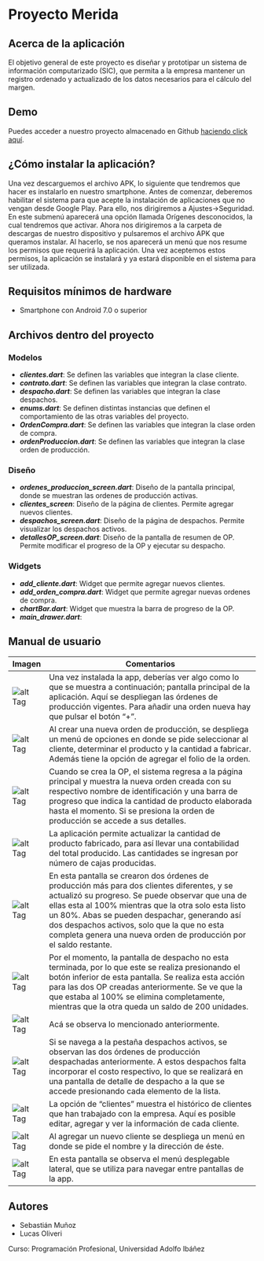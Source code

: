 # Proyecto Merida
## Acerca de la aplicación
El objetivo general de este proyecto es diseñar y prototipar un sistema de información computarizado (SIC), que permita a la empresa mantener un registro ordenado y actualizado de los datos necesarios para el cálculo del margen.
## Demo
Puedes acceder a nuestro proyecto almacenado en Github [haciendo click aquí](https://github.com/smchaves/flutter_prototipo_001).
## ¿Cómo instalar la aplicación?
Una vez descarguemos el archivo APK, lo siguiente que tendremos que hacer es instalarlo en nuestro smartphone. Antes de comenzar, deberemos habilitar el sistema para que acepte la instalación de aplicaciones que no vengan desde Google Play. Para ello, nos dirigiremos a Ajustes->Seguridad. En este submenú aparecerá una opción llamada Orígenes desconocidos, la cual tendremos que activar. Ahora nos dirigiremos a la carpeta de descargas de nuestro dispositivo y pulsaremos el archivo APK que queramos instalar. Al hacerlo, se nos aparecerá un menú que nos resume los permisos que requerirá la aplicación. Una vez aceptemos estos permisos, la aplicación se instalará y ya estará disponible en el sistema para ser utilizada.


## Requisitos mínimos de hardware
- Smartphone con Android 7.0 o superior

## Archivos dentro del proyecto

### Modelos
- <b>_clientes.dart_</b>: Se definen las variables que integran la clase cliente. 
-  <b>_contrato.dart_</b>: Se definen las variables que integran la clase contrato.
-  <b>_despacho.dart_</b>: Se definen las variables que integran la clase despachos.
-  <b>_enums.dart_</b>: Se definen distintas instancias que definen el comportamiento de las otras variables del proyecto.
-  <b>_OrdenCompra.dart_</b>: Se definen las variables que integran la clase orden de compra.
-  <b>_ordenProduccion.dart_</b>: Se definen las variables que integran la clase orden de producción.

### Diseño 
-  <b>_ordenes_produccion_screen.dart_</b>: Diseño de la pantalla principal, donde se muestran las ordenes de producción activas.
-  <b>_clientes_screen_</b>: Diseño de la página de clientes. Permite agregar nuevos clientes.
-  <b>_despachos_screen.dart_</b>: Diseño de la página de despachos. Permite visualizar los despachos activos.
-  <b>_detallesOP_screen.dart_</b>: Diseño de la pantalla de resumen de OP. Permite modificar el progreso de la OP y ejecutar su despacho.

### Widgets
-  <b>_add_cliente.dart_</b>: Widget que permite agregar nuevos clientes.
-  <b>_add_orden_compra.dart_</b>: Widget que permite agregar nuevas ordenes de compra.
-  <b>_chartBar.dart_</b>: Widget que muestra la barra de progreso de la OP.
-  <b>_main_drawer.dart_</b>: 


## Manual de usuario
| Imagen | Comentarios |
| ------------- | ------------- |
| ![alt Tag](https://i.ibb.co/35x6LPZ/1.png)  | Una vez instalada la app, deberías ver algo como lo que se muestra a continuación; pantalla principal de la aplicación. Aquí se despliegan las órdenes de producción vigentes. Para añadir una orden nueva hay que pulsar el botón “+”.  |
| ![alt Tag](https://i.ibb.co/SQD71dV/2.png)  | Al crear una nueva orden de producción, se despliega un menú de opciones en donde se pide seleccionar al cliente, determinar el producto y la cantidad a fabricar. Además tiene la opción de agregar el folio de la orden.  |
| ![alt Tag](https://i.ibb.co/VjgR0b1/3.png)  | Cuando se crea la OP, el sistema regresa a la página principal y muestra la nueva orden creada con su respectivo nombre de identificación y una barra de progreso que indica la cantidad de producto elaborada hasta el momento. Si se presiona la orden de producción se accede a sus detalles.  |
| ![alt Tag](https://i.ibb.co/vQXFM9g/4.png)  | La aplicación permite actualizar la cantidad de producto fabricado, para así llevar una contabilidad del total producido. Las cantidades se ingresan por número de cajas producidas.  |
| ![alt Tag](https://i.ibb.co/m5FfV16/5.png)  | En esta pantalla se crearon dos órdenes de producción más para dos clientes diferentes, y se actualizó su progreso. Se puede observar que una de ellas esta al 100% mientras que la otra solo esta listo un 80%. Abas se pueden despachar, generando así dos despachos activos, solo que la que no esta completa genera una nueva orden de producción por el saldo restante.  |
| ![alt Tag](https://i.ibb.co/NTTVgm8/6.png)  | Por el momento, la pantalla de despacho no esta terminada, por lo que este se realiza presionando el botón inferior de esta pantalla. Se realiza esta acción para las dos OP creadas anteriormente. Se ve que la que estaba al 100% se elimina completamente, mientras que la otra queda un saldo de 200 unidades.|
| ![alt Tag](https://i.ibb.co/frRdshh/7.png)  | Acá se observa lo mencionado anteriormente.  |
| ![alt Tag](https://i.ibb.co/Vq5QGFk/8.png)  | Si se navega a la pestaña despachos activos, se observan las dos órdenes de producción despachadas anteriormente. A estos despachos falta incorporar el costo respectivo, lo que se realizará en una pantalla de detalle de despacho a la que se accede presionando cada elemento de la lista.  |
| ![alt Tag](https://i.ibb.co/hypfd5r/9.png)  | La opción de “clientes” muestra el histórico de clientes que han trabajado con la empresa. Aquí es posible editar, agregar y ver la información de cada cliente.   |
| ![alt Tag](https://i.ibb.co/bQDJ6vZ/10.png)  | Al agregar un nuevo cliente se despliega un menú en donde se pide el nombre y la dirección de éste.  |
| ![alt Tag](https://i.ibb.co/3NxPkZw/11.png)  | En esta pantalla se observa el menú desplegable lateral, que se utiliza para navegar entre pantallas de la app. |


## Autores
- Sebastián Muñoz
- Lucas Oliveri

Curso: Programación Profesional, Universidad Adolfo Ibáñez
